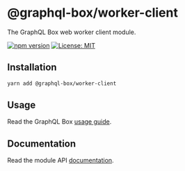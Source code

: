 # @graphql-box/worker-client

The GraphQL Box web worker client module.

[![npm version](https://badge.fury.io/js/%40graphql-box%2Fworker-client.svg)](https://badge.fury.io/js/%40graphql-box%2Fworker-client)
[![License: MIT](https://img.shields.io/badge/License-MIT-yellow.svg)](LICENSE)

## Installation

```bash
yarn add @graphql-box/worker-client
```

## Usage

Read the GraphQL Box [usage guide](../../README.md#usage).

## Documentation

Read the module API [documentation](docs/README.md).